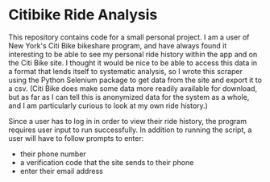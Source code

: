 # Citibike Ride Analysis

This repository contains code for a small personal project. I am a user of New York's Citi Bike bikeshare program, and have always found it interesting to be able to see my personal ride history within the app and on the Citi Bike site. I thought it would be nice to be able to access this data in a format that lends itself to systematic analysis, so I wrote this scraper using the Python Selenium package to get data from the site and export it to a csv. (Citi Bike does make some data more readily available for download, but as far as I can tell this is anonymized data for the system as a whole, and I am particularly curious to look at my own ride history.)

Since a user has to log in in order to view their ride history, the program requires user input to run successfully. In addition to running the script, a user will have to follow prompts to enter:

- their phone number
- a verification code that the site sends to their phone
- enter their email address

